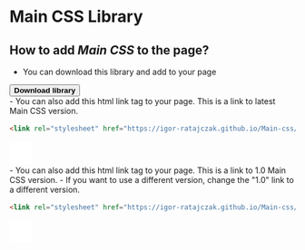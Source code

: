 # Main CSS Library

## How to add _Main CSS_ to the page?

- You can download this library and add to your page
<div class="button">
    <a href="./main.css" download="main.css" class="text-d-none">
        <button class="button-download">
            <b>Download library</b>
        </button>
    </a>
</div>
- You can also add this html link tag to your page. This is a link to latest Main CSS version.

<div class="html-code">

```html
<link rel="stylesheet" href="https://igor-ratajczak.github.io/Main-css/main.min.css" />
```

<div class="copy grid-cl-3-4">
    <img src="site/copy.svg" alt="copy icon" />
</div>
</div>
- You can also add this html link tag to your page. This is a link to 1.0 Main CSS version.
- If you want to use a different version, change the "1.0" link to a different version.

<div class="html-code">

```html
<link rel="stylesheet" href="https://igor-ratajczak.github.io/Main-css/version/1.0/main.min.css" />
```

<div class="copy grid-cl-3-4">
    <img src="site/copy.svg" alt="copy icon" />
</div>
</div>
